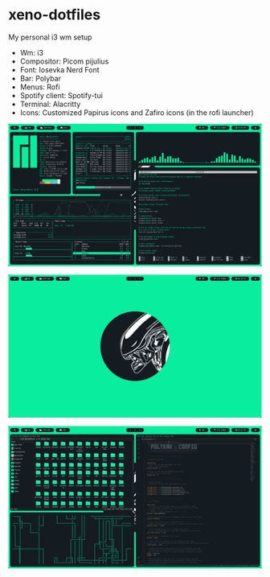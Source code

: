 # xeno-dotfiles

My personal i3 wm setup

- Wm: i3
- Compositor: Picom pijulius
- Font: Iosevka Nerd Font
- Bar: Polybar
- Menus: Rofi
- Spotify client: Spotify-tui
- Terminal: Alacritty
- Icons: Customized Papirus icons and Zafiro icons (in the rofi launcher)

![alt text](https://github.com/MathisP75/xeno-dotfiles/blob/main/2022-07-11-142948_3840x2160_scrot.png)

![alt text](https://github.com/MathisP75/xeno-dotfiles/blob/main/2022-07-11-143058_3840x2160_scrot.png)

![alt text](https://github.com/MathisP75/xeno-dotfiles/blob/main/2022-07-11-143327_3840x2160_scrot.png)

